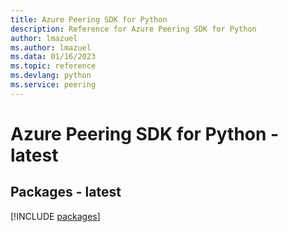 ```yaml
---
title: Azure Peering SDK for Python
description: Reference for Azure Peering SDK for Python
author: lmazuel
ms.author: lmazuel
ms.data: 01/16/2023
ms.topic: reference
ms.devlang: python
ms.service: peering
---
```

# Azure Peering SDK for Python - latest
## Packages - latest
[!INCLUDE [packages](peering-index.md)]